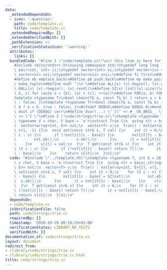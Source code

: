 ```yaml
---
data:
  _extendedDependsOn:
  - icon: ':question:'
    path: code/template.cc
    title: code/template.cc
  _extendedRequiredBy: []
  _extendedVerifiedWith: []
  _pathExtension: cc
  _verificationStatusIcon: ':warning:'
  attributes:
    links: []
  bundledCode: "#line 1 \"code/template.cc\"\n// this line is here for a reason\n\
    #include <bits/stdc++.h>\nusing namespace std;\ntypedef long long ll;\ntypedef\
    \ pair<int, int> ii;\ntypedef vector<int> vi;\ntypedef vector<ii> vii;\ntypedef\
    \ vector<vi> vvi;\ntypedef vector<vii> vvii;\n#define fi first\n#define se second\n\
    #define eb emplace_back\n#define pb push_back\n#define mp make_pair\n#define mt\
    \ make_tuple\n#define endl '\\n'\n#define ALL(x) (x).begin(), (x).end()\n#define\
    \ RALL(x) (x).rbegin(), (x).rend()\n#define SZ(x) (int)(x).size()\n#define FOR(a,\
    \ b, c) for (auto a = (b); (a) < (c); ++(a))\n#define F0R(a, b) FOR (a, 0, (b))\n\
    template <typename T>\nbool ckmin(T& a, const T& b) { return a > b ? a = b, true\
    \ : false; }\ntemplate <typename T>\nbool ckmax(T& a, const T& b) { return a <\
    \ b ? a = b, true : false; }\n#ifndef DEBUG\n#define DEBUG 0\n#endif\n#define\
    \ dout if (DEBUG) cerr\n#define dvar(...) \" [\" << #__VA_ARGS__ \": \" << (__VA_ARGS__)\
    \ << \"] \"\n#line 2 \"code/strings/trie.cc\"\ntemplate <typename T, int E = 26,\
    \ typename V = char, V base = 'a'>\nstruct Trie {\n  using str = basic_string<V>;\n\
    \  vector<array<int, E>> nxt;\n  vector<T> v;\n  Trie() : nxt{array<int, E>{}},\
    \ v(1, -1) {}\n  void set(const str& s, T val) {\n    int it = 0;\n    for (V\
    \ c : s) {\n      if (!nxt[it][c - base]) {\n        nxt[it][c - base] = SZ(nxt);\n\
    \        nxt.eb();\n        v.eb();\n      }\n      it = nxt[it][c - base];\n\
    \    }\n    v[it] = val;\n  }\n  T get(const str& s) {\n    int it = 0;\n    for\
    \ (V c : s) {\n      if (!nxt[it][c - base]) return T();\n      it = nxt[it][c\
    \ - base];\n    }\n    return v[it];\n  }\n};\n"
  code: "#include \"../template.hh\"\ntemplate <typename T, int E = 26, typename V\
    \ = char, V base = 'a'>\nstruct Trie {\n  using str = basic_string<V>;\n  vector<array<int,\
    \ E>> nxt;\n  vector<T> v;\n  Trie() : nxt{array<int, E>{}}, v(1, -1) {}\n  void\
    \ set(const str& s, T val) {\n    int it = 0;\n    for (V c : s) {\n      if (!nxt[it][c\
    \ - base]) {\n        nxt[it][c - base] = SZ(nxt);\n        nxt.eb();\n      \
    \  v.eb();\n      }\n      it = nxt[it][c - base];\n    }\n    v[it] = val;\n\
    \  }\n  T get(const str& s) {\n    int it = 0;\n    for (V c : s) {\n      if\
    \ (!nxt[it][c - base]) return T();\n      it = nxt[it][c - base];\n    }\n   \
    \ return v[it];\n  }\n};\n"
  dependsOn:
  - code/template.cc
  isVerificationFile: false
  path: code/strings/trie.cc
  requiredBy: []
  timestamp: '2020-10-29 00:10:29+01:00'
  verificationStatus: LIBRARY_NO_TESTS
  verifiedWith: []
documentation_of: code/strings/trie.cc
layout: document
redirect_from:
- /library/code/strings/trie.cc
- /library/code/strings/trie.cc.html
title: code/strings/trie.cc
---
```

